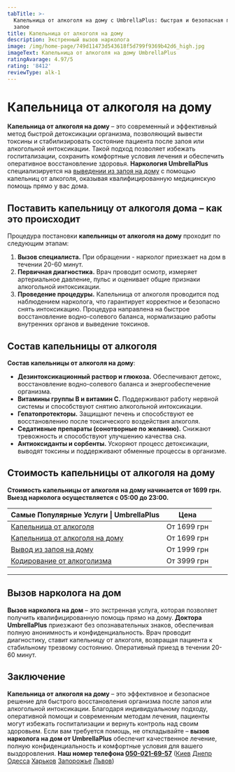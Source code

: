 ```yaml
---
tabTitle: >-
  Капельница от алкоголя на дому с UmbrellaPlus: быстрая и безопасная помощь при
  запое
title: Капельница от алкоголя на дому
description: Экстренный вызов нарколога
image: /img/home-page/749d11473d543618f5d799f9369b42d6_high.jpg
imageText: Капельница от алкоголя на дому UmbrellaPlus
ratingAvarage: 4.97/5
rating: '8412'
reviewType: alk-1
---
```


# Капельница от алкоголя на дому

**Капельница от алкоголя на дому** – это современный и эффективный метод быстрой детоксикации организма, позволяющий вывести токсины и стабилизировать состояние пациента после запоя или алкогольной интоксикации. Такой подход позволяет избежать госпитализации, сохранить комфортные условия лечения и обеспечить оперативное восстановление здоровья. **Наркология UmbrellaPlus** специализируется на [выведении из запоя на дому](https://umbrella-plus.com.ua/services/vivod-iz-zapoia-na-domy-umbrellaplus/) с помощью капельниц от алкоголя, оказывая квалифицированную медицинскую помощь прямо у вас дома.

## Поставить капельницу от алкоголя дома – как это происходит

Процедура постановки **капельницы от алкоголя на дому** проходит по следующим этапам:

1. **Вызов специалиста.**
   При обращении - нарколог приезжает на дом в течении 20-60 минут.
2. **Первичная диагностика.**
   Врач проводит осмотр, измеряет артериальное давление, пульс и оценивает общие признаки алкогольной интоксикации.
3. **Проведение процедуры.**
   Капельница от алкоголя проводится под наблюдением нарколога, что гарантирует корректное и безопасно снять интоксикацию. Процедура направлена на быстрое восстановление водно-солевого баланса, нормализацию работы внутренних органов и выведение токсинов.

## Состав капельницы от алкоголя

**Состав капельницы от алкоголя на дому**:

* **Дезинтоксикационный раствор и глюкоза.**
  Обеспечивают детокс, восстановление водно-солевого баланса и энергообеспечение организма.
* **Витамины группы B и витамин C.**
  Поддерживают работу нервной системы и способствуют снятию алкогольной интоксикации.
* **Гепатопротекторы.**
  Защищают печень и способствуют ее восстановлению после токсического воздействия алкоголя.
* **Седативные препараты (сонотворные по желанию).**
  Снижают тревожность и способствуют улучшению качества сна.
* **Антиоксиданты и сорбенты.**
  Ускоряют процесс детоксикации, выводят токсины и поддерживают обменные процессы в организме.

## Стоимость капельницы от алкоголя на дому

**Стоимость капельницы от алкоголя на дому начинается от 1699 грн.** **Выезд нарколога осуществляется с 05:00 до 23:00.**

| Самые Популярные Услуги \| UmbrellaPlus                                                                             | Цена        |
| ------------------------------------------------------------------------------------------------------------------- | ----------- |
| [Капельница от алкоголя](https://umbrella-plus.com.ua/services/kapelnica-ot-alkogolia-umbrellaplus/)                | От 1699 грн |
| [Капельница от алкоголя на дому](https://umbrella-plus.com.ua/services/kapelnica_ot_alkogola_na_domy_umbrellaplus/) | От 1699 грн |
| [Вывод из запоя на дому](https://umbrella-plus.com.ua/services/vivod-iz-zapoia-na-domy-umbrellaplus/)               | От 1999 грн |
| [Кодирование от алкоголизма](https://umbrella-plus.com.ua/services/kodirovka-ot-alkogolia-umbrellaplus/)            | От 3999 грн |

***

## Вызов нарколога на дом

**Вызов нарколога на дом** – это экстренная услуга, которая позволяет получить квалифицированную помощь прямо на дому. **Доктора UmbrellaPlus** приезжают без опознавательных знаков, обеспечивая полную анонимность и конфиденциальность. Врач проводит диагностику, ставит капельницу от алкоголя, возвращая пациента к стабильному трезвому состоянию. Оперативный приезд в течении 20-60 минут.

## Заключение

**Капельница от алкоголя на дому** – это эффективное и безопасное решение для быстрого восстановления организма после запоя или алкогольной интоксикации. Благодаря индивидуальному подходу, оперативной помощи и современным методам лечения, пациенты могут избежать госпитализации и вернуть контроль над своим здоровьем. Если вам требуется помощь, не откладывайте – **вызов нарколога на дом от UmbrellaPlus** обеспечит качественное лечение, полную конфиденциальность и комфортные условия для вашего выздоровления. **Наш номер телефона [050-021-69-57](tel:0500216957)** ([Киев](https://umbrella-plus.com.ua/kiev/) [Днепр](https://umbrella-plus.com.ua/dnepr/) [Одесса](https://umbrella-plus.com.ua/lechenie-alc/) [Харьков](https://umbrella-plus.com.ua/kharkiv/) [Запорожье](https://umbrella-plus.com.ua/zaporozie/) [Львов](https://umbrella-plus.com.ua/lviv/))
